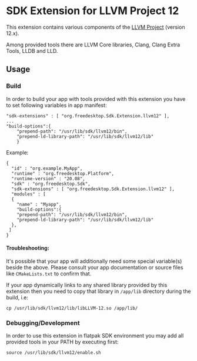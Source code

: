 # SDK Extension for LLVM Project 12

This extension contains various components of the [LLVM Project](https://llvm.org) (version 12.x).

Among provided tools there are LLVM Core libraries, Clang, Clang Extra Tools, LLDB and LLD.

## Usage

### Build

In order to build your app with tools provided with this extension you have to set following variables in app manifest:

```
"sdk-extensions" : [ "org.freedesktop.Sdk.Extension.llvm12" ],
...
"build-options":{
    "prepend-path": "/usr/lib/sdk/llvm12/bin",
    "prepend-ld-library-path": "/usr/lib/sdk/llvm12/lib"
    }
```
Example:
```
{
  "id" : "org.example.MyApp",
  "runtime" : "org.freedesktop.Platform",
  "runtime-version" : "20.08",
  "sdk" : "org.freedesktop.Sdk",
  "sdk-extensions" : [ "org.freedesktop.Sdk.Extension.llvm12" ],
  "modules" : [
  {
    "name" : "Myapp",
    "build-options":{
    "prepend-path": "/usr/lib/sdk/llvm12/bin",
    "prepend-ld-library-path": "/usr/lib/sdk/llvm12/lib"
  },
 ]
}
```

#### Troubleshooting:

It's possible that your app will additionally need some special variable(s) beside the above. Please consult your app documentation or source files like `CMakeLists.txt` to confirm that.

If your app dynamically links to any shared library provided by this extension then you need to copy that library in `/app/lib` directory during the build, i.e:
```
cp /usr/lib/sdk/llvm12/lib/libLLVM-12.so /app/lib/
```

### Debugging/Development

In order to use this extension in flatpak SDK environment you may add all provided tools in your PATH by executing first:
```
source /usr/lib/sdk/llvm12/enable.sh
```
